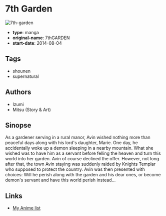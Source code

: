 # 7th Garden

![7th-garden](https://cdn.myanimelist.net/images/manga/3/154271.jpg)

-   **type**: manga
-   **original-name**: 7thGARDEN
-   **start-date**: 2014-08-04

## Tags

-   shounen
-   supernatural

## Authors

-   Izumi
-   Mitsu (Story & Art)

## Sinopse

As a gardener serving in a rural manor, Avin wished nothing more than peaceful days along with his lord's daughter, Marie. One day, he accidentally woke up a demon sleeping in a nearby mountain. What she wished was to have him as a servant before felling the heaven and turn this world into her garden. Avin of course declined the offer. However, not long after that, the town Avin staying was suddenly raided by Knights Templar who supposed to protect the country. Avin was then presented with choices: Will he perish along with the garden and his dear ones, or become demon's servant and have this world perish instead...

## Links

-   [My Anime list](https://myanimelist.net/manga/77665/7th_Garden)
